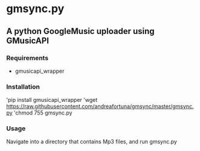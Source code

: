 # gmsync.py

## A python GoogleMusic uploader using GMusicAPI

### Requirements
* gmusicapi_wrapper

### Installation
'pip install gmusicapi_wrapper
'wget https://raw.githubusercontent.com/andreafortuna/gmsync/master/gmsync.py
'chmod 755 gmsync.py

### Usage
Navigate into a directory that contains Mp3 files, and run gmsync.py



